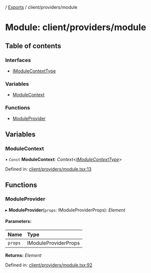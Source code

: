 [](../README.md) / [Exports](../modules.md) / client/providers/module

# Module: client/providers/module

## Table of contents

### Interfaces

- [IModuleContextType](../interfaces/client_providers_module.imodulecontexttype.md)

### Variables

- [ModuleContext](client_providers_module.md#modulecontext)

### Functions

- [ModuleProvider](client_providers_module.md#moduleprovider)

## Variables

### ModuleContext

• `Const` **ModuleContext**: *Context*<[*IModuleContextType*](../interfaces/client_providers_module.imodulecontexttype.md)\>

Defined in: [client/providers/module.tsx:13](https://github.com/onzag/itemize/blob/55e63f2c/client/providers/module.tsx#L13)

## Functions

### ModuleProvider

▸ **ModuleProvider**(`props`: IModuleProviderProps): *Element*

#### Parameters:

Name | Type |
:------ | :------ |
`props` | IModuleProviderProps |

**Returns:** *Element*

Defined in: [client/providers/module.tsx:92](https://github.com/onzag/itemize/blob/55e63f2c/client/providers/module.tsx#L92)
